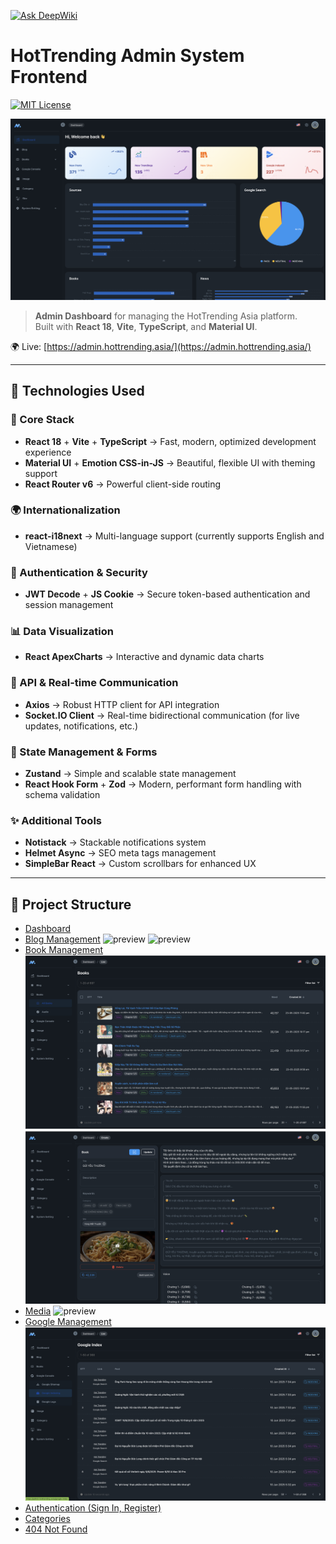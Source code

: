 [![Ask DeepWiki](https://deepwiki.com/badge.svg)](https://deepwiki.com/cuongdq-dev/admin-system-frontend)

# HotTrending Admin System Frontend

[![MIT License](https://img.shields.io/badge/license-MIT-blue.svg)](LICENSE)

![preview](public/assets/images/Screenshot%202025-06-10%20at%2019.50.17.png)

> **Admin Dashboard** for managing the HotTrending Asia platform.  
> Built with **React 18**, **Vite**, **TypeScript**, and **Material UI**.

🌍 Live: [https://admin.hottrending.asia/](https://admin.hottrending.asia/)

---

## 🚀 Technologies Used

### 🧠 Core Stack

- **React 18** + **Vite** + **TypeScript** → Fast, modern, optimized development experience
- **Material UI** + **Emotion CSS-in-JS** → Beautiful, flexible UI with theming support
- **React Router v6** → Powerful client-side routing

### 🌍 Internationalization

- **react-i18next** → Multi-language support (currently supports English and Vietnamese)

### 🔐 Authentication & Security

- **JWT Decode** + **JS Cookie** → Secure token-based authentication and session management

### 📊 Data Visualization

- **React ApexCharts** → Interactive and dynamic data charts

### 📡 API & Real-time Communication

- **Axios** → Robust HTTP client for API integration
- **Socket.IO Client** → Real-time bidirectional communication (for live updates, notifications, etc.)

### 📁 State Management & Forms

- **Zustand** → Simple and scalable state management
- **React Hook Form** + **Zod** → Modern, performant form handling with schema validation

### ✨ Additional Tools

- **Notistack** → Stackable notifications system
- **Helmet Async** → SEO meta tags management
- **SimpleBar React** → Custom scrollbars for enhanced UX

---

## 📂 Project Structure

- [Dashboard](https://admin.hottrending.asia/)
- [Blog Management](https://admin.hottrending.asia/blog)
  ![preview](public/assets/images/Screenshot%202025-06-10%20at%2019.50.51.png)
  ![preview](public/assets/images/Screenshot%202025-06-10%20at%2020.12.35.png.png)
- [Book Management](https://admin.hottrending.asia/book)
  ![preview](public/assets/images/Screenshot%202025-06-10%20at%2019.50.33.png)
  ![preview](public/assets/images/Screenshot%202025-06-10%20at%2020.14.14.png)
- [Media](https://admin.hottrending.asia/image)
  ![preview](public/assets/images/Screenshot%202025-06-10%20at%2019.51.09.png)
- [Google Management](https://admin.hottrending.asia/google-index)
  ![preview](public/assets/images/Screenshot%202025-06-10%20at%2019.52.15.png)
- [Authentication (Sign In, Register)](https://admin.hottrending.asia/sign-in)
- [Categories](https://admin.hottrending.asia/category)
- [404 Not Found](https://admin.hottrending.asia/404)
